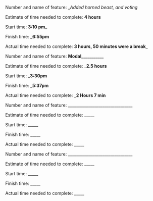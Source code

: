 
Number and name of feature: __Added horned beast, and voting_

Estimate of time needed to complete: __4 hours__

Start time: __3:10 pm___

Finish time: ___6:55pm__

Actual time needed to complete: __3 hours, 50 minutes were a break___

Number and name of feature: ________Modal___________________

Estimate of time needed to complete: ___2.5 hours__

Start time: ___3:30pm__

Finish time: ___5:37pm__

Actual time needed to complete: ___2 Hours 7 min__

Number and name of feature: ________________________________

Estimate of time needed to complete: _____

Start time: _____

Finish time: _____

Actual time needed to complete: _____

Number and name of feature: ________________________________

Estimate of time needed to complete: _____

Start time: _____

Finish time: _____

Actual time needed to complete: _____
